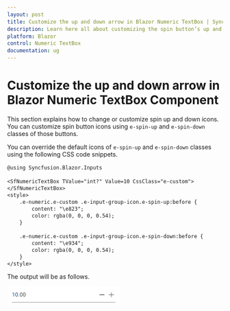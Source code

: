 ```yaml
---
layout: post
title: Customize the up and down arrow in Blazor Numeric TextBox | Syncfusion
description: Learn here all about customizing the spin button’s up and down arrow in Syncfusion Blazor Numeric TextBox component and more.
platform: Blazor
control: Numeric TextBox
documentation: ug
---
```


# Customize the up and down arrow in Blazor Numeric TextBox Component

This section explains how to change or customize spin up and down icons. You can customize spin button icons using `e-spin-up` and `e-spin-down`
classes of those buttons.

You can override the default icons of `e-spin-up` and `e-spin-down` classes using the following CSS code snippets.

```cshtml
@using Syncfusion.Blazor.Inputs

<SfNumericTextBox TValue="int?" Value=10 CssClass="e-custom"></SfNumericTextBox>
<style>
    .e-numeric.e-custom .e-input-group-icon.e-spin-up:before {
        content: "\e823";
        color: rgba(0, 0, 0, 0.54);
    }

    .e-numeric.e-custom .e-input-group-icon.e-spin-down:before {
        content: "\e934";
        color: rgba(0, 0, 0, 0.54);
    }
</style>
```

The output will be as follows.

![NumericTextBox Sample](../images/custom_icon.png)